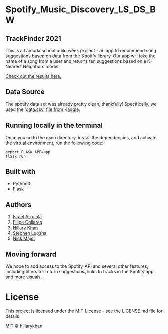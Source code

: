 # Spotify_Music_Discovery_LS_DS_BW
## TrackFinder 2021
This is a Lambda school build week project - an app to recommend song suggestions based on data from the Spotify library. Our app will take the name of a song from a user and returns ten suggestions based on a K-Nearest Neighbors model.

[Check out the results here.](https://trackfinderspotify.herokuapp.com/)

## Data Source
The spotify data set was already pretty clean, thankfully! Specifically, we used the ['data.csv' file from Kaggle](https://www.kaggle.com/yamaerenay/spotify-dataset-19212020-160k-tracks?select=data.csv).

## Running locally in the terminal
Once you cd to the main directory, install the dependencies, and activate the virtual environment, run the following code:
```
export FLASK_APP=app
flask run
```

## Built with
- Python3
- Flask

## Authors
1. [Israel Aikulola](https://github.com/israelaikulola)
2. [Filipe Collares](https://github.com/fcollares)
3. [Hillary Khan](https://github.com/hillarykhan)
4. [Stephen Lupsha](https://github.com/StephenSpicer)
5. [Nick Major](https://github.com/SophistryDude)

## Moving forward
We hope to add access to the Spotify API and several other features, including filters for return suggestions, links to tracks in the Spotify app, and more visuals.

# License
This project is licensed under the MIT License - see the LICENSE.md file for details

MIT © hillarykhan
